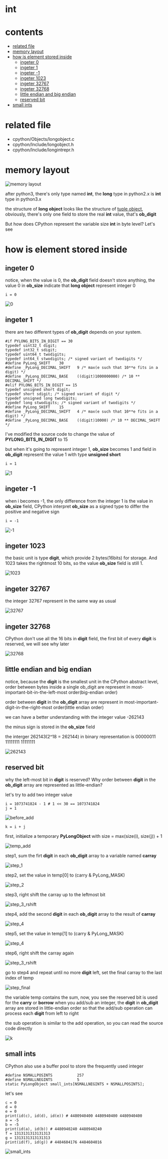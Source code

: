 # int

# contents

* [related file](#related-file)
* [memory layout](#memory-layout)
* [how is element stored inside](#how-is-element-stored-inside)
    * [ingeter 0](#ingeter-0)
    * [ingeter 1](#ingeter-1)
    * [ingeter -1](#ingeter--1)
    * [ingeter 1023](#ingeter-1023)
    * [ingeter 32767](#ingeter-32767)
    * [ingeter 32768](#ingeter-32768)
    * [little endian and big endian](#little-endian-and-big-endian)
    * [reserved bit](#reserved-bit)
* [small ints](#small-ints)

# related file
* cpython/Objects/longobject.c
* cpython/Include/longobject.h
* cpython/Include/longintrepr.h

# memory layout

![memory layout](https://img-blog.csdnimg.cn/20190314164305131.png?x-oss-process=image/watermark,type_ZmFuZ3poZW5naGVpdGk,shadow_10,text_aHR0cHM6Ly9ibG9nLmNzZG4ubmV0L3FxXzMxNzIwMzI5,size_16,color_FFFFFF,t_70)

after python3, there's only type named **int**, the **long** type in python2.x is **int** type in python3.x

the structure of **long object** looks like the structure of [tuple object](https://github.com/zpoint/CPython-Internals/blob/master/BasicObject/tuple/tuple.md#memory-layout), obviously, there's only one field to store the real **int** value, that's **ob_digit**

But how does CPython represent the variable size **int** in byte level? Let's see

# how is element stored inside

## ingeter 0

notice, when the value is 0, the **ob_digit** field doesn't store anything, the value 0 in **ob_size** indicate that **long object** represent integer 0

    i = 0

![0](https://github.com/zpoint/CPython-Internals/blob/master/BasicObject/long/0.png)

## ingeter 1

there are two different types of **ob_digit** depends on your system.

    #if PYLONG_BITS_IN_DIGIT == 30
    typedef uint32_t digit;
    typedef int32_t sdigit;
    typedef uint64_t twodigits;
    typedef int64_t stwodigits; /* signed variant of twodigits */
    #define PyLong_SHIFT    30
    #define _PyLong_DECIMAL_SHIFT   9 /* max(e such that 10**e fits in a digit) */
    #define _PyLong_DECIMAL_BASE    ((digit)1000000000) /* 10 ** DECIMAL_SHIFT */
    #elif PYLONG_BITS_IN_DIGIT == 15
    typedef unsigned short digit;
    typedef short sdigit; /* signed variant of digit */
    typedef unsigned long twodigits;
    typedef long stwodigits; /* signed variant of twodigits */
    #define PyLong_SHIFT    15
    #define _PyLong_DECIMAL_SHIFT   4 /* max(e such that 10**e fits in a digit) */
    #define _PyLong_DECIMAL_BASE    ((digit)10000) /* 10 ** DECIMAL_SHIFT */

I've modified the source code to change the value of **PYLONG_BITS_IN_DIGIT** to 15

but when it's going to represent integer 1, **ob_size** becomes 1 and field in **ob_digit** represent the value 1 with type **unsigned short**

    i = 1

![1](https://github.com/zpoint/CPython-Internals/blob/master/BasicObject/long/1.png)

## ingeter -1

when i becomes -1, the only difference from the integer 1 is the value in **ob_size** field, CPython interpret **ob_size** as a signed type to differ the positive and negative sign

    i = -1

![-1](https://github.com/zpoint/CPython-Internals/blob/master/BasicObject/long/-1.png)

## ingeter 1023

the basic unit is type **digit**, which provide 2 bytes(16bits) for storage. And 1023 takes the rightmost 10 bits,
so the value **ob_size** field is still 1.


![1023](https://github.com/zpoint/CPython-Internals/blob/master/BasicObject/long/1023.png)

## ingeter 32767

the integer 32767 represent in the same way as usual

![32767](https://github.com/zpoint/CPython-Internals/blob/master/BasicObject/long/32767.png)

## ingeter 32768

CPython don't use all the 16 bits in **digit** field, the first bit of every **digit** is reserved, we will see why later

![32768](https://github.com/zpoint/CPython-Internals/blob/master/BasicObject/long/32768.png)

## little endian and big endian

notice, because the **digit** is the smallest unit in the CPython abstract level, order between bytes inside a single ob_digit are represent in most-important-bit-in-the-left-most order(big-endian order)

order between **digit** in the **ob_digit** array are represent in most-important-digit-in-the-right-most order(little endian order)

we can have a better understanding with the integer value -262143

the minus sign is stored in the **ob_size** field

the interger 262143(2^18 = 262144) in binary representation is 00000011 11111111 11111111

![262143](https://github.com/zpoint/CPython-Internals/blob/master/BasicObject/long/262143.png)

## reserved bit

why the left-most bit in **digit** is reserved? Why order between **digit** in the **ob_digit** array are represented as little-endian?

let's try to add two integer value

    i = 1073741824 - 1 # 1 << 30 == 1073741824
    j = 1

![before_add](https://github.com/zpoint/CPython-Internals/blob/master/BasicObject/long/before_add.png)

    k = i + j

first, initialize a temporary **PyLongObject** with size = max(size(i), size(j)) + 1

![temp_add](https://github.com/zpoint/CPython-Internals/blob/master/BasicObject/long/temp_add.png)

step1, sum the firt **digit** in each **ob_digit** array to a variable named **carray**

![step_1](https://github.com/zpoint/CPython-Internals/blob/master/BasicObject/long/step_1.png)

step2, set the value in temp[0] to (carry & PyLong_MASK)

![step_2](https://github.com/zpoint/CPython-Internals/blob/master/BasicObject/long/step_2.png)

step3, right shift the carray up to the leftmost bit

![step_3_rshift](https://github.com/zpoint/CPython-Internals/blob/master/BasicObject/long/step_3_rshift.png)

step4, add the second **digit** in each **ob_digit** array to the result of **carray**

![step_4](https://github.com/zpoint/CPython-Internals/blob/master/BasicObject/long/step_4.png)

step5, set the value in temp[1] to (carry & PyLong_MASK)

![step_4](https://github.com/zpoint/CPython-Internals/blob/master/BasicObject/long/step_5.png)

step6, right shift the carray again

![step_3_rshift](https://github.com/zpoint/CPython-Internals/blob/master/BasicObject/long/step_3_rshift.png)

go to step4 and repeat until no more **digit** left, set the final carray to the last index of temp

![step_final](https://github.com/zpoint/CPython-Internals/blob/master/BasicObject/long/step_final.png)

the variable temp contains the sum, now, you see the reserved bit is used for the **carry** or **borrow** when you add/sub an integer, the **digit** in **ob_digit** array are stored in little-endian order so that the add/sub operation can process each **digit** from left to right

the sub operation is similar to the add operation, so you can read the source code directly

![k](https://github.com/zpoint/CPython-Internals/blob/master/BasicObject/long/k.png)


## small ints

CPython also use a buffer pool to store the frequently used integer


    #define NSMALLPOSINTS           257
    #define NSMALLNEGINTS           5
    static PyLongObject small_ints[NSMALLNEGINTS + NSMALLPOSINTS];

let's see

    c = 0
    d = 0
    e = 0
    print(id(c), id(d), id(e)) # 4480940400 4480940400 4480940400
    a = -5
    b = -5
    print(id(a), id(b)) # 4480940240 4480940240
    f = 1313131313131313
    g = 1313131313131313
    print(id(f), id(g)) # 4484604176 4484604016

![small_ints](https://github.com/zpoint/CPython-Internals/blob/master/BasicObject/long/small_ints.png)